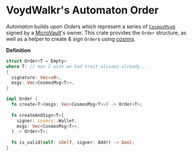 # VoydWalkr's Automaton Order
*Automaton* builds upon *Order*s which represent a series of [`CosmosMsg`s](https://docs.rs/cosmwasm-std/latest/cosmwasm_std/enum.CosmosMsg.html) signed by a [MicroVault](https://github.com/voydwalkr/automaton/tree/master/contracts/microvault)'s owner. This crate provides the `Order` structure, as well as a helper to create & sign `Order`s using [cosmrs](https://github.com/cosmos/cosmos-rust/tree/main/cosmrs).

**Definition**
```rust
struct Order<T = Empty>
where T: // man I wish we had trait aliases already...
{
  signature: Vec<u8>,
  msgs: Vec<CosmosMsg<T>>,
}

impl Order {
  fn create<T>(msgs: Vec<CosmosMsg<T>>) -> Order<T>;
  
  fn createAndSign<T>(
    signer: cosmrs::Wallet,
    msgs: Vec<CosmosMsg<T>>,
  ) -> Order<T>;
  
  fn is_valid(self: &Self, signer: Addr) -> bool;
}
```
